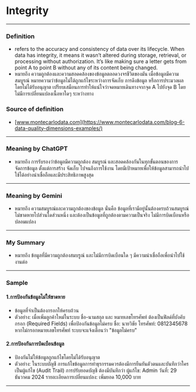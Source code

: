 # Integrity

---

### Definition
* refers to the accuracy and consistency of data over its lifecycle. When data has integrity, it means it wasn’t altered during storage, retrieval, or processing without authorization. It’s like making sure a letter gets from point A to point B without any of its content being changed.
* หมายถึง ความถูกต้องและความสอดคล้องของข้อมูลตลอดวงจรชีวิตของมัน เมื่อข้อมูลมีความสมบูรณ์ หมายความว่าข้อมูลไม่ได้ถูกแก้ไขระหว่างการจัดเก็บ การดึงข้อมูล หรือการประมวลผลโดยไม่ได้รับอนุญาต เปรียบเสมือนการทำให้แน่ใจว่าจดหมายเดินทางจากจุด A ไปยังจุด B โดยไม่มีการเปลี่ยนแปลงเนื้อหาใดๆ ระหว่างทาง
  
### Source of definition
* [www.montecarlodata.com](https://www.montecarlodata.com/blog-6-data-quality-dimensions-examples/)
  
---

### Meaning by ChatGPT
* หมายถึง การรับรองว่าข้อมูลมีความถูกต้อง สมบูรณ์ และสอดคล้องกันในทุกขั้นตอนของการจัดการข้อมูล ตั้งแต่การสร้าง จัดเก็บ ไปจนถึงการใช้งาน โดยมีเป้าหมายเพื่อให้ข้อมูลสามารถนำไปใช้ได้อย่างน่าเชื่อถือและมีประสิทธิภาพสูงสุด

---

### Meaning by Gemini
* หมายถึง ความสมบูรณ์และความถูกต้องของข้อมูล นั่นคือ ข้อมูลที่เรามีอยู่นั้นต้องครบถ้วนสมบูรณ์ ไม่ขาดหายไปส่วนใดส่วนหนึ่ง และต้องเป็นข้อมูลที่ถูกต้องตามความเป็นจริง ไม่มีการบิดเบือนหรือปลอมแปลง
  
---

### My Summary
* หมายถึง ข้อมูลที่มีความถูกต้องสมบรูณ์ และไม่มีการบิดเบือนใด ๆ มีความน่าเชื่อถือเพื่อนำไปใช้งานต่อ
  
---

### Sample
#### 1.การป้องกันข้อมูลไม่ให้ขาดหาย
* ข้อมูลที่จำเป็นต้องกรอกให้ครบถ้วน
* ตัวอย่าง:
เมื่อเพิ่มลูกค้าใหม่ในระบบ ชื่อ-นามสกุล และ หมายเลขโทรศัพท์ ต้องเป็นฟิลด์ที่บังคับกรอก (Required Fields) เพื่อป้องกันข้อมูลไม่ครบ ชื่อ: นายวิชัย โทรศัพท์: 0812345678 หากไม่กรอกหมายเลขโทรศัพท์ ระบบจะแจ้งเตือนว่า "ข้อมูลไม่ครบ"

#### 2.การป้องกันการบิดเบือนข้อมูล
* ป้องกันไม่ให้ข้อมูลถูกแก้ไขโดยไม่ได้รับอนุญาต
* ตัวอย่าง:
ในระบบบัญชี การแก้ไขข้อมูลการทำธุรกรรมควรต้องมีการยืนยันตัวตนและบันทึกว่าใครเป็นผู้แก้ไข (Audit Trail) การปรับยอดบัญชี ต้องมีบันทึกว่า ผู้แก้ไข: Admin วันที่: 29 ธันวาคม 2024 รายละเอียดการเปลี่ยนแปลง: เพิ่มยอด 10,000 บาท

---

